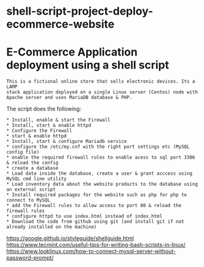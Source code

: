 # shell-script-project-deploy-ecommerce-website

# E-Commerce Application deployment using a shell script #

```
This is a fictional online store that sells electronic devices. Its a LAMP 
stack application deployed on a single Linux server (Centos) node with
Apache server and uses MariaDB database & PHP.

```
The script does the following:

```
* Install, enable & start the Firewall 
* Install, start & enable httpd
* Configure the Firewall
* start & enable httpd
* Install, start & configure Mariadb service
* configure the /etc/my.cnf with the right port settings etc (MySQL config file)
* enable the required firewall rules to enable acess to sql port 3306 & reload the config
* create a database
* Load data inside the database, create a user & grant acccess using MySQL cmd line utility
* Load inventory data about the website products to the database using an external script
* Install required packages for the website such as php for php to connect to MySQL
* add the Firewall rules to allow access to port 80 & reload the firewall rules
* configure httpd to use index.html instead of index.html
* Download the code from github using git (and install git if not already installed on the machine)

```

https://google.github.io/styleguide/shellguide.html
https://www.tecmint.com/useful-tips-for-writing-bash-scripts-in-linux/
https://www.looklinux.com/how-to-connect-mysql-server-without-password-prompt/

